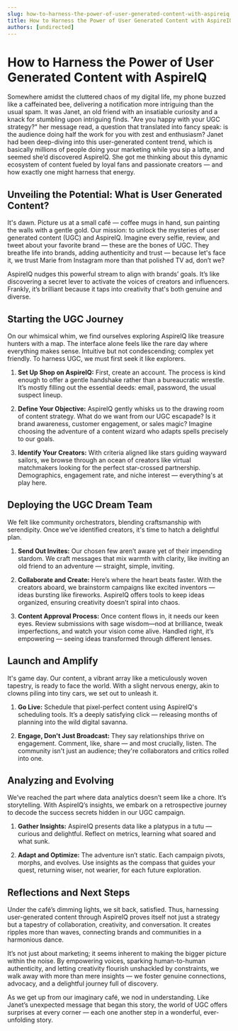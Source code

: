 ```yaml
---
slug: how-to-harness-the-power-of-user-generated-content-with-aspireiq
title: How to Harness the Power of User Generated Content with AspireIQ
authors: [undirected]
---
```



# How to Harness the Power of User Generated Content with AspireIQ

Somewhere amidst the cluttered chaos of my digital life, my phone buzzed like a caffeinated bee, delivering a notification more intriguing than the usual spam. It was Janet, an old friend with an insatiable curiosity and a knack for stumbling upon intriguing finds. "Are you happy with your UGC strategy?" her message read, a question that translated into fancy speak: is the audience doing half the work for you with zest and enthusiasm? Janet had been deep-diving into this user-generated content trend, which is basically millions of people doing your marketing while you sip a latte, and seemed she’d discovered AspireIQ. She got me thinking about this dynamic ecosystem of content fueled by loyal fans and passionate creators — and how exactly one might harness that energy.

## Unveiling the Potential: What is User Generated Content?

It's dawn. Picture us at a small café — coffee mugs in hand, sun painting the walls with a gentle gold. Our mission: to unlock the mysteries of user generated content (UGC) and AspireIQ. Imagine every selfie, review, and tweet about your favorite brand — these are the bones of UGC. They breathe life into brands, adding authenticity and trust — because let's face it, we trust Marie from Instagram more than that polished TV ad, don’t we?

AspireIQ nudges this powerful stream to align with brands’ goals. It’s like discovering a secret lever to activate the voices of creators and influencers. Frankly, it’s brilliant because it taps into creativity that's both genuine and diverse.

## Starting the UGC Journey

On our whimsical whim, we find ourselves exploring AspireIQ like treasure hunters with a map. The interface alone feels like the rare day where everything makes sense. Intuitive but not condescending; complex yet friendly. To harness UGC, we must first seek it like explorers.

1. **Set Up Shop on AspireIQ:** First, create an account. The process is kind enough to offer a gentle handshake rather than a bureaucratic wrestle. It’s mostly filling out the essential deeds: email, password, the usual suspect lineup.

2. **Define Your Objective:** AspireIQ gently whisks us to the drawing room of content strategy. What do we want from our UGC escapade? Is it brand awareness, customer engagement, or sales magic? Imagine choosing the adventure of a content wizard who adapts spells precisely to our goals.

3. **Identify Your Creators:** With criteria aligned like stars guiding wayward sailors, we browse through an ocean of creators like virtual matchmakers looking for the perfect star-crossed partnership. Demographics, engagement rate, and niche interest — everything's at play here.

## Deploying the UGC Dream Team

We felt like community orchestrators, blending craftsmanship with serendipity. Once we’ve identified creators, it's time to hatch a delightful plan.

1. **Send Out Invites:** Our chosen few aren’t aware yet of their impending stardom. We craft messages that mix warmth with clarity, like inviting an old friend to an adventure — straight, simple, inviting.

2. **Collaborate and Create:** Here’s where the heart beats faster. With the creators aboard, we brainstorm campaigns like excited inventors — ideas bursting like fireworks. AspireIQ offers tools to keep ideas organized, ensuring creativity doesn’t spiral into chaos.

3. **Content Approval Process:** Once content flows in, it needs our keen eyes. Review submissions with sage wisdom—nod at brilliance, tweak imperfections, and watch your vision come alive. Handled right, it’s empowering — seeing ideas transformed through different lenses.

## Launch and Amplify

It's game day. Our content, a vibrant array like a meticulously woven tapestry, is ready to face the world. With a slight nervous energy, akin to clowns piling into tiny cars, we set out to unleash it.

1. **Go Live:** Schedule that pixel-perfect content using AspireIQ's scheduling tools. It’s a deeply satisfying click — releasing months of planning into the wild digital savanna.

2. **Engage, Don't Just Broadcast:** They say relationships thrive on engagement. Comment, like, share — and most crucially, listen. The community isn't just an audience; they're collaborators and critics rolled into one.

## Analyzing and Evolving

We’ve reached the part where data analytics doesn’t seem like a chore. It’s storytelling. With AspireIQ’s insights, we embark on a retrospective journey to decode the success secrets hidden in our UGC campaign.

1. **Gather Insights:** AspireIQ presents data like a platypus in a tutu — curious and delightful. Reflect on metrics, learning what soared and what sunk.

2. **Adapt and Optimize:** The adventure isn’t static. Each campaign pivots, morphs, and evolves. Use insights as the compass that guides your quest, returning wiser, not wearier, for each future exploration.

## Reflections and Next Steps

Under the café’s dimming lights, we sit back, satisfied. Thus, harnessing user-generated content through AspireIQ proves itself not just a strategy but a tapestry of collaboration, creativity, and conversation. It creates ripples more than waves, connecting brands and communities in a harmonious dance. 

It’s not just about marketing; it seems inherent to making the bigger picture within the noise. By empowering voices, sparking human-to-human authenticity, and letting creativity flourish unshackled by constraints, we walk away with more than mere insights — we foster genuine connections, advocacy, and a delightful journey full of discovery.

As we get up from our imaginary café, we nod in understanding. Like Janet’s unexpected message that began this story, the world of UGC offers surprises at every corner — each one another step in a wonderful, ever-unfolding story.